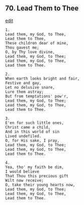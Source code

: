 
## 70.  Lead Them to Thee
[edit](https://docs.google.com/document/d/1aI2uyfhAdUsq%2DJYao4CCyoYVlmehSwL1/edit?mode=html)



    1.
    Lead them, my God, to Thee,
    Lead them to Thee,
    These children dear of mine,
    Thou gavest me;
    O, by Thy love divine,
    Lead them, my God, to Thee;
    Lead them, my God, to Thee,
    Lead them to Thee.

    2.
    When earth looks bright and fair,
    Festive and gay,
    Let no delusive snare,
    Lure them astray;
    But from temptations' pow'r,
    Lead them, my God, to Thee;
    Lead them, my God, to Thee, 
    Lead them to Thee.

    3.
    E'en for such little ones,
    Christ came a child,
    And in this world of sin
    Lived undefiled.
    O, for His sake, I pray,
    Lead them, my God, to Thee;
    Lead them, my God, to Thee, 
    Lead them to Thee.

    4.
    Yea, tho' my faith be dim,
    I would believe
    That Thou this precious gift
    Wilt now receive;
    O, take their young hearts now,
    Lead them, my God, to Thee;
    Lead them, my God, to Thee,
    Lead them to Thee.
